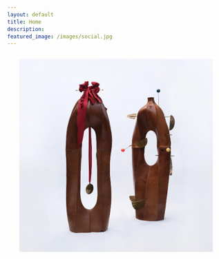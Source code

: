 ```yaml
---
layout: default
title: Home
description:
featured_image: /images/social.jpg
---
```


<div style="margin:  2em">
  <img style="max-height: calc(100vh - 4em)" src="/images/home/twotogether-square.r.jpg">
</div>
